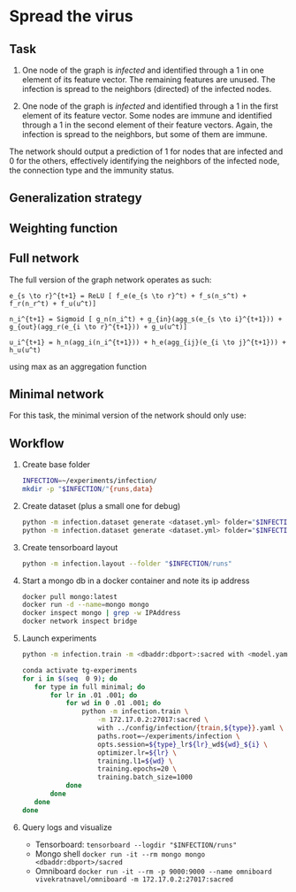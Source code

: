 # Spread the virus

## Task
1. One node of the graph is _infected_ and identified through a 1 in one element of its feature vector. 
   The remaining features are unused. The infection is spread to the neighbors (directed) of the infected nodes.
   
2. One node of the graph is _infected_ and identified through a 1 in the first element of its feature vector. Some nodes
   are immune and identified through a 1 in the second element of their feature vectors. 
   Again, the infection is spread to the neighbors, but some of them are immune.
   
The network should output a prediction of 1 for nodes that are infected and 0 for the others, effectively
identifying the neighbors of the infected node, the connection type and the immunity status. 

## Generalization strategy

## Weighting function

## Full network
The full version of the graph network operates as such:
```
e_{s \to r}^{t+1} = ReLU [ f_e(e_{s \to r}^t) + f_s(n_s^t) + f_r(n_r^t) + f_u(u^t)]

n_i^{t+1} = Sigmoid [ g_n(n_i^t) + g_{in}(agg_s(e_{s \to i}^{t+1})) + g_{out}(agg_r(e_{i \to r}^{t+1})) + g_u(u^t)]

u_i^{t+1} = h_n(agg_i(n_i^{t+1})) + h_e(agg_{ij}(e_{i \to j}^{t+1})) + h_u(u^t)
```

using max as an aggregation function

## Minimal network
For this task, the minimal version of the network should only use:

## Workflow

1. Create base folder
    ```bash
    INFECTION=~/experiments/infection/
    mkdir -p "$INFECTION/"{runs,data}
    ```
2. Create dataset (plus a small one for debug)
    ```bash
    python -m infection.dataset generate <dataset.yml> folder="$INFECTION/data"
    python -m infection.dataset generate <dataset.yml> folder="$INFECTION/data" datasets.{train,val,test}.num_samples= 1000
    ```
3. Create tensorboard layout
    ```bash
    python -m infection.layout --folder "$INFECTION/runs"
    ```
    
4. Start a mongo db in a docker container and note its ip address
    ```bash
    docker pull mongo:latest
    docker run -d --name=mongo mongo
    docker inspect mongo | grep -w IPAddress
    docker network inspect bridge
    ```
   
5. Launch experiments
    ```bash
    python -m infection.train -m <dbaddr:dbport>:sacred with <model.yaml> <train.yaml> [<other config>]

    conda activate tg-experiments
    for i in $(seq  0 9); do
       for type in full minimal; do
           for lr in .01 .001; do
               for wd in 0 .01 .001; do
                   python -m infection.train \
                       -m 172.17.0.2:27017:sacred \
                       with ../config/infection/{train,${type}}.yaml \
                       paths.root=~/experiments/infection \
                       opts.session=${type}_lr${lr}_wd${wd}_${i} \
                       optimizer.lr=${lr} \
                       training.l1=${wd} \
                       training.epochs=20 \
                       training.batch_size=1000
               done
           done
       done
    done
    ```
6. Query logs and visualize
   - Tensorboard: `tensorboard --logdir "$INFECTION/runs"`
   - Mongo shell `docker run -it --rm mongo mongo <dbaddr:dbport>/sacred`
   - Omniboard `docker run -it --rm -p 9000:9000 --name omniboard vivekratnavel/omniboard -m 172.17.0.2:27017:sacred`